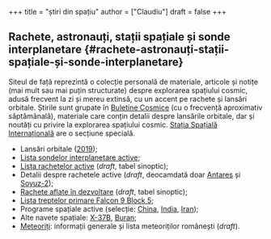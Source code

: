 +++
title = "știri din spațiu"
author = ["Claudiu"]
draft = false
+++

## Rachete, astronauți, stații spațiale și sonde interplanetare {#rachete-astronauți-stații-spațiale-și-sonde-interplanetare}

Siteul de față reprezintă o colecție personală de materiale, articole și notițe (mai mult sau mai puțin structurate) despre explorarea spațiului cosmic, adusă frecvent la zi și mereu extinsă, cu un accent pe rachete și lansări orbitale. Știrile sunt grupate în [Buletine Cosmice](/bul) (cu o frecvență aproximativ săptămânală), materiale care conțin detalii despre lansările orbitale, dar și noutăți cu privire la explorarea spațiului cosmic. [Stația Spațială Internațională](/iss) are o secțiune specială.

-   Lansări orbitale ([2019](/r/lansari2019));
-   [Lista sondelor interplanetare active](/m/sonde);
-   [Lista rachetelor active](/r/rachete) (_draft_, tabel sinoptic);
-   Detalii despre rachetele active (_draft_, deocamdată doar [Antares](/r/antares) și [Soyuz-2](/r/soyuz-2));
-   [Rachete aflate în dezvoltare](/r/viitor) (_draft_, tabel sinoptic);
-   [Lista treptelor primare Falcon 9 Block 5](/x/falcon9);
-   Programe spațiale active (selecție: [China](/p/china), [India](/p/india), [Iran](/p/iran));
-   Alte navete spațiale: [X-37B](/m/x37b), [Buran](/m/buran);
-   [Meteoriți](/m/meteoriti): informații generale și lista meteoriților românești (_draft_).